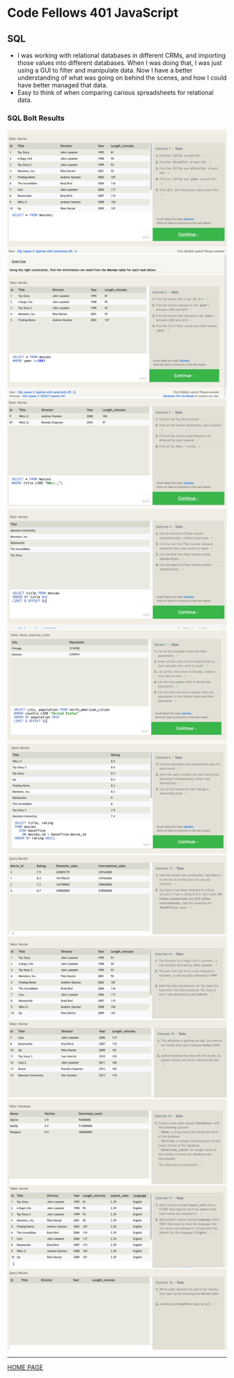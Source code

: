 # Code Fellows 401 JavaScript

## SQL

- I was working with relational databases in different CRMs, and importing those values into different databases. When I was doing that, I was just using a GUI to filter and manipulate data. Now I have a better understanding of what was going on behind the scenes, and how I could have better managed that data.
- Easy to think of when comparing carious spreadsheets for relational data.

### SQL Bolt Results

![Example 1](./../img/ex1.png)
![Example 2](./../img/ex2.png)
![Example 3](./../img/ex3.png)
![Example 4](./../img/ex4.png)
![Example 5](./../img/ex5.png)
![Example 6](./../img/ex6.png)
![Example 13](./../img/ex13.png)
![Example 14](./../img/ex14.png)
![Example 15](./../img/ex15.png)
![Example 16](./../img/ex16.png)
![Example 17](./../img/ex17.png)
![Example 18](./../img/ex18.png)

---

[HOME PAGE](https://getullrichordietrying.github.io/reading-notes/)

